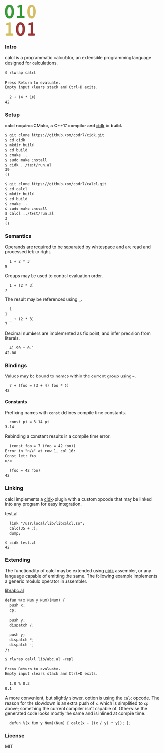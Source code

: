 ![Logo](logo.png)

### Intro
calcl is a programmatic calculator, an extensible programming language designed for calculations.

```
$ rlwrap calcl

Press Return to evaluate.
Empty input clears stack and Ctrl+D exits.

  2 + (4 * 10)
42
```

### Setup
calcl requires CMake, a C++17 compiler and [cidk](https://github.com/codr7/cidk) to build.

```
$ git clone https://github.com/codr7/cidk.git
$ cd cidk
$ mkdir build
$ cd build
$ cmake ..
$ sudo make install
$ cidk ../test/run.al
39
()
```

```
$ git clone https://github.com/codr7/calcl.git
$ cd calcl
$ mkdir build
$ cd build
$ cmake ..
$ sudo make install
$ calcl ../test/run.al
3
()
```

### Semantics
Operands are required to be separated by whitespace and are read and processed left to right.

```
  1 + 2 * 3
9
```

Groups may be used to control evaluation order.

```
  1 + (2 * 3)
7
```

The result may be referenced using `_`.

```
  1
1
  _ + (2 * 3)
7
```

Decimal numbers are implemented as fix point, and infer precision from literals.

```
  41.90 + 0.1
42.00
```


### Bindings
Values may be bound to names within the current group using `=`.

```
  7 + (foo = (3 + 4) foo * 5)
42
```

#### Constants
Prefixing names with `const` defines compile time constants.

```
  const pi = 3.14 pi
3.14
```

Rebinding a constant results in a compile time error.

```
  (const foo = 7 (foo = 42 foo))
Error in "n/a" at row 1, col 16:
Const let: foo
n/a

  (foo = 42 foo)
42
```

### Linking
calcl implements a [cidk](https://github.com/codr7/cidk)-plugin with a custom opcode that may be linked into any program for easy integration. 

test.al
```
  link "/usr/local/lib/libcalcl.so";
  calc(35 + 7);
  dump;
```

```
$ cidk test.al
42
```

### Extending
The functionality of calcl may be extended using [cidk](https://github.com/codr7/cidk) assembler, or any language capable of emitting the same. The following example implements a generic modulo operator in assembler.

[lib/abc.al](lib/abc.al)
```
defun %(x Num y Num)(Num) {
  push x;
  cp;

  push y;
  dispatch /;

  push y;
  dispatch *;
  dispatch -;
};
```

```
$ rlwrap calcl lib/abc.al -repl

Press Return to evaluate.
Empty input clears stack and Ctrl+D exits.

  1.0 % 0.3
0.1
```

A more convenient, but slightly slower, option is using the `calc` opcode. The reason for the slowdown is an extra push of `x`, which is simplified to `cp` above; something the current compiler isn't capable of. Otherwise the generated code looks mostly the same and is inlined at compile time.

```
  defun %(x Num y Num)(Num) { calc(x - ((x / y) * y)); };
```

### License
MIT